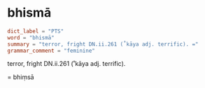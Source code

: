 # bhismā

``` toml
dict_label = "PTS"
word = "bhismā"
summary = "terror, fright DN.ii.261 (˚kāya adj. terrific). ="
grammar_comment = "feminine"
```

terror, fright DN.ii.261 (˚kāya adj. terrific).

= bhiṃsā

